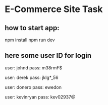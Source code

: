 # E-Commerce Site Task

## how to start app: 

npm install
npm run dev

## here some user ID for login

user: johnd
pass: m38rmF$

user: derek
pass: jklg*_56

user: donero
pass: ewedon

user: kevinryan
pass: kev02937@

